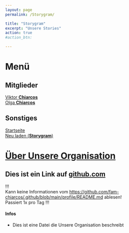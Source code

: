 ```yaml
---
layout: page
permalink: /Storygram/

title: "Storygram"
excerpt: "Unsere Stories"
action: true
#action_btn:

---
```


# Menü
## Mitglieder
[Viktor **Chiarcos**](https://viktor-chiarcos.github.io)\
[Olga **Chiarcos**](https://viktor-chiarcos.github.io)
## Sonstiges
[Startseite](/)\
[Neu laden (**Storygram**)]()

# [Über Unsere Organisation](https://github.com/fam-chiarcos/.github/blob/main/profile/README.md)
## Dies ist ein Link auf [github.com](https://github.com)
!!!\
Kann keine Informationen vom https://github.com/fam-chiarcos/.github/blob/main/profile/README.md ablesen!\
Passiert 1x pro Tag
!!!

#### Infos

+ Dies ist eine Datei die Unsere Organisation beschreibt
